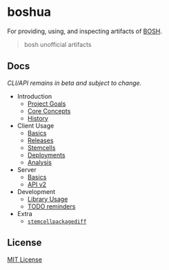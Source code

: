 # boshua

For providing, using, and inspecting artifacts of [BOSH](https://bosh.io/).

> bosh unofficial artifacts


## Docs

*CLI/API remains in beta and subject to change.*

 * Introduction
    * [Project Goals](docs/intro/goals.md)
    * [Core Concepts](docs/intro/concepts.md)
    * [History](docs/intro/history.md)
 * Client Usage
    * [Basics](docs/usage/basics.md)
    * [Releases](docs/usage/releases.md)
    * [Stemcells](docs/usage/stemcells.md)
    * [Deployments](docs/usage/deployments.md)
    * [Analysis](docs/usage/analysis.md)
 * Server
    * [Basics](docs/server/basics.md)
    * [API v2](docs/server/api-v2.md)
 * Development
    * [Library Usage](docs/dev/library.md)
    * [TODO reminders](docs/dev/todo.md)
 * Extra
    * [`stemcellpackagediff`](doc/extra/stemcellpackagediff.md)


## License

[MIT License](LICENSE)
